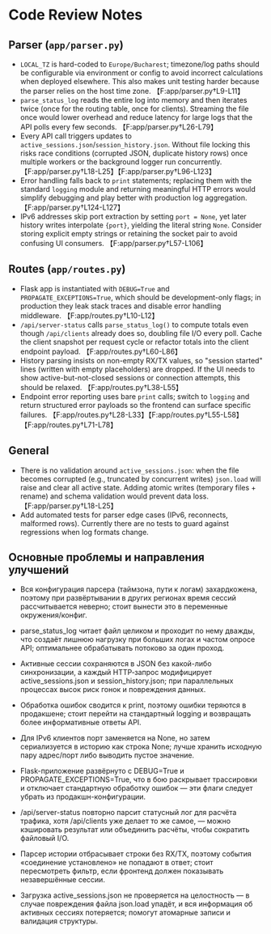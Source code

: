 # Code Review Notes

## Parser (`app/parser.py`)
- `LOCAL_TZ` is hard-coded to `Europe/Bucharest`; timezone/log paths should be configurable via environment or config to avoid incorrect calculations when deployed elsewhere. This also makes unit testing harder because the parser relies on the host time zone. 【F:app/parser.py†L9-L11】
- `parse_status_log` reads the entire log into memory and then iterates twice (once for the routing table, once for clients). Streaming the file once would lower overhead and reduce latency for large logs that the API polls every few seconds. 【F:app/parser.py†L26-L79】
- Every API call triggers updates to `active_sessions.json`/`session_history.json`. Without file locking this risks race conditions (corrupted JSON, duplicate history rows) once multiple workers or the background logger run concurrently. 【F:app/parser.py†L18-L25】【F:app/parser.py†L96-L123】
- Error handling falls back to `print` statements; replacing them with the standard `logging` module and returning meaningful HTTP errors would simplify debugging and play better with production log aggregation. 【F:app/parser.py†L124-L127】
- IPv6 addresses skip port extraction by setting `port = None`, yet later history writes interpolate `{port}`, yielding the literal string `None`. Consider storing explicit empty strings or retaining the socket pair to avoid confusing UI consumers. 【F:app/parser.py†L57-L106】

## Routes (`app/routes.py`)
- Flask app is instantiated with `DEBUG=True` and `PROPAGATE_EXCEPTIONS=True`, which should be development-only flags; in production they leak stack traces and disable error handling middleware. 【F:app/routes.py†L10-L12】
- `/api/server-status` calls `parse_status_log()` to compute totals even though `/api/clients` already does so, doubling file I/O every poll. Cache the client snapshot per request cycle or refactor totals into the client endpoint payload. 【F:app/routes.py†L60-L86】
- History parsing insists on non-empty RX/TX values, so "session started" lines (written with empty placeholders) are dropped. If the UI needs to show active-but-not-closed sessions or connection attempts, this should be relaxed. 【F:app/routes.py†L38-L55】
- Endpoint error reporting uses bare `print` calls; switch to `logging` and return structured error payloads so the frontend can surface specific failures. 【F:app/routes.py†L28-L33】【F:app/routes.py†L55-L58】【F:app/routes.py†L71-L78】

## General
- There is no validation around `active_sessions.json`: when the file becomes corrupted (e.g., truncated by concurrent writes) `json.load` will raise and clear all active state. Adding atomic writes (temporary files + rename) and schema validation would prevent data loss. 【F:app/parser.py†L18-L25】
- Add automated tests for parser edge cases (IPv6, reconnects, malformed rows). Currently there are no tests to guard against regressions when log formats change.


## Основные проблемы и направления улучшений

- Вся конфигурация парсера (таймзона, пути к логам) захардкожена, поэтому при развёртывании в других регионах время сессий рассчитывается неверно; стоит вынести это в переменные окружения/конфиг. 

- parse_status_log читает файл целиком и проходит по нему дважды, что создаёт лишнюю нагрузку при больших логах и частом опросе API; оптимальнее обрабатывать потоково за один проход. 

- Активные сессии сохраняются в JSON без какой-либо синхронизации, а каждый HTTP‑запрос модифицирует active_sessions.json и session_history.json; при параллельных процессах высок риск гонок и повреждения данных.

- Обработка ошибок сводится к print, поэтому ошибки теряются в продакшене; стоит перейти на стандартный logging и возвращать более информативные ответы API. 

- Для IPv6 клиентов порт заменяется на None, но затем сериализуется в историю как строка None; лучше хранить исходную пару адрес/порт либо выводить пустое значение. 

- Flask-приложение развёрнуто с DEBUG=True и PROPAGATE_EXCEPTIONS=True, что в бою раскрывает трассировки и отключает стандартную обработку ошибок — эти флаги следует убрать из продакшн-конфигурации. 

- /api/server-status повторно парсит статусный лог для расчёта трафика, хотя /api/clients уже делает то же самое, — можно кэшировать результат или объединить расчёты, чтобы сократить файловый I/O. 

- Парсер истории отбрасывает строки без RX/TX, поэтому события «соединение установлено» не попадают в ответ; стоит пересмотреть фильтр, если фронтенд должен показывать незавершённые сессии. 

- Загрузка active_sessions.json не проверяется на целостность — в случае повреждения файла json.load упадёт, и вся информация об активных сессиях потеряется; помогут атомарные записи и валидация структуры. 
